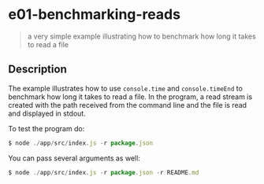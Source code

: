 # e01-benchmarking-reads
> a very simple example illustrating how to benchmark how long it takes to read a file

## Description
The example illustrates how to use `console.time` and `console.timeEnd` to benchmark how long it takes to read a file. In the program, a read stream is created with the path received from the command line and the file is read and displayed in stdout.

To test the program do:
```javascript
$ node ./app/src/index.js -r package.json
```

You can pass several arguments as well:
```javascript
$ node ./app/src/index.js -r package.json -r README.md
```